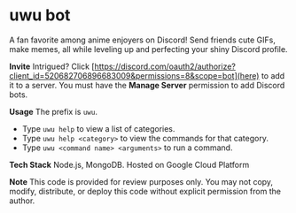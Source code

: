 # uwu bot

A fan favorite among anime enjoyers on Discord! Send friends cute GIFs, make memes, all while leveling up and perfecting your shiny Discord profile.

__**Invite**__
Intrigued? Click [https://discord.com/oauth2/authorize?client_id=520682706896683009&permissions=8&scope=bot](here) to add it to a server.
You must have the **Manage Server** permission to add Discord bots. 

__**Usage**__
The prefix is `uwu`.
- Type `uwu help` to view a list of categories. 
- Type `uwu help <category>` to view the commands for that category.
- Type `uwu <command name> <arguments>` to run a command.

__**Tech Stack**__
Node.js, MongoDB. Hosted on Google Cloud Platform

__**Note**__
This code is provided for review purposes only. You may not copy, modify, distribute, or deploy this code without explicit permission from the author.
